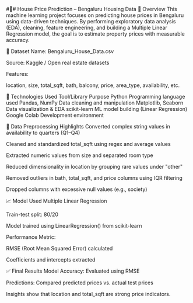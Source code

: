 #🏡# House Price Prediction – Bengaluru Housing Data
📌 Overview
This machine learning project focuses on predicting house prices in Bengaluru using data-driven techniques. By performing exploratory data analysis (EDA), cleaning, feature engineering, and building a Multiple Linear Regression model, the goal is to estimate property prices with measurable accuracy.

📂 Dataset
Name: Bengaluru_House_Data.csv

Source: Kaggle / Open real estate datasets

Features:

location, size, total_sqft, bath, balcony, price, area_type, availability, etc.

🧪 Technologies Used
Tool/Library	Purpose
Python	Programming language used
Pandas, NumPy	Data cleaning and manipulation
Matplotlib, Seaborn	Data visualization & EDA
scikit-learn	ML model building (Linear Regression)
Google Colab	Development environment

🧹 Data Preprocessing Highlights
Converted complex string values in availability to quarters (Q1–Q4)

Cleaned and standardized total_sqft using regex and average values

Extracted numeric values from size and separated room type

Reduced dimensionality in location by grouping rare values under "other"

Removed outliers in bath, total_sqft, and price columns using IQR filtering

Dropped columns with excessive null values (e.g., society)

📈 Model Used
Multiple Linear Regression

Train-test split: 80/20

Model trained using LinearRegression() from scikit-learn

Performance Metric:

RMSE (Root Mean Squared Error) calculated

Coefficients and intercepts extracted

✅ Final Results
Model Accuracy: Evaluated using RMSE

Predictions: Compared predicted prices vs. actual test prices

Insights show that location and total_sqft are strong price indicators.

